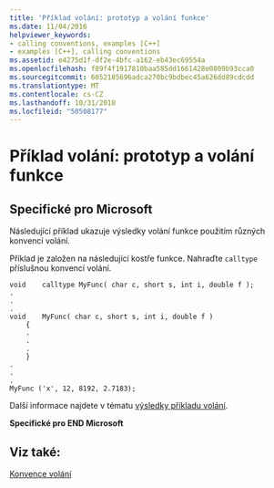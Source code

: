 ```yaml
---
title: 'Příklad volání: prototyp a volání funkce'
ms.date: 11/04/2016
helpviewer_keywords:
- calling conventions, examples [C++]
- examples [C++], calling conventions
ms.assetid: e4275d1f-df2e-4bfc-a162-eb43ec69554a
ms.openlocfilehash: f89f4f1917810baa585dd1661428e0809b93cca0
ms.sourcegitcommit: 6052185696adca270bc9bdbec45a626dd89cdcdd
ms.translationtype: MT
ms.contentlocale: cs-CZ
ms.lasthandoff: 10/31/2018
ms.locfileid: "50508177"
---
```

# <a name="calling-example-function-prototype-and-call"></a>Příklad volání: prototyp a volání funkce

## <a name="microsoft-specific"></a>Specifické pro Microsoft

Následující příklad ukazuje výsledky volání funkce použitím různých konvencí volání.

Příklad je založen na následující kostře funkce. Nahraďte `calltype` příslušnou konvencí volání.

```
void    calltype MyFunc( char c, short s, int i, double f );
.
.
.
void    MyFunc( char c, short s, int i, double f )
    {
    .
    .
    .
    }
.
.
.
MyFunc ('x', 12, 8192, 2.7183);
```

Další informace najdete v tématu [výsledky příkladu volání](../cpp/results-of-calling-example.md).

**Specifické pro END Microsoft**

## <a name="see-also"></a>Viz také:

[Konvence volání](../cpp/calling-conventions.md)